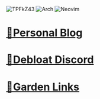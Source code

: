 ![TPFkZ43](https://user-images.githubusercontent.com/66071319/179827441-f31c7d70-6396-4ac5-8f0b-c76695322a49.gif)
![Arch](https://img.shields.io/badge/Arch%20Linux-1793D1?logo=arch-linux&logoColor=fff&style=for-the-badge)
![Neovim](https://img.shields.io/badge/NeoVim-%2357A143.svg?&style=for-the-badge&logo=neovim&logoColor=white)
#  [📝Personal Blog](https://fernbacher.vercel.app/)
#  [💬Debloat Discord](https://fernbacher.github.io/debloat-discord/)
#  [🌸Garden Links](https://github.com/fernbacher/The-Garden)
